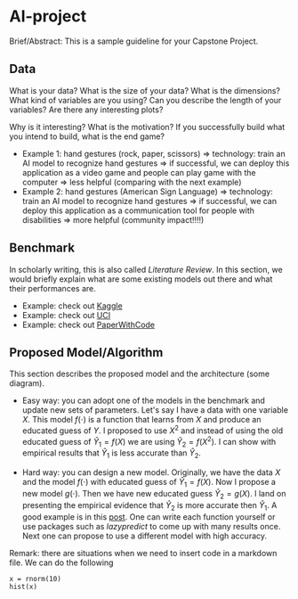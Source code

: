 # AI-project

Brief/Abstract: This is a sample guideline for your Capstone Project.

## Data

What is your data? What is the size of your data? What is the dimensions? What kind of variables are you using? Can you describe the length of your variables? Are there any interesting plots? 

Why is it interesting? What is the motivation? If you successfully build what you intend to build, what is the end game? 
- Example 1: hand gestures (rock, paper, scissors) => technology: train an AI model to recognize hand gestures => if successful, we can deploy this application as a video game and people can play game with the computer => less helpful (comparing with the next example)
- Example 2: hand gestures (American Sign Language) => technology: train an AI model to recognize hand gestures => if successful, we can deploy this application as a communication tool for people with disabilities => more helpful (community impact!!!!) 

## Benchmark 

In scholarly writing, this is also called *Literature Review*. In this section, we would briefly explain what are some existing models out there and what their performances are. 

- Example: check out [Kaggle](https://www.kaggle.com/datasets)
- Example: check out [UCI](https://archive.ics.uci.edu/ml/index.php)
- Example: check out [PaperWithCode](https://paperswithcode.com/datasets)

## Proposed Model/Algorithm

This section describes the proposed model and the architecture (some diagram).

- Easy way: you can adopt one of the models in the benchmark and update new sets of parameters. Let's say I have a data with one variable $X$. This model $f(\cdot)$ is a function that learns from $X$ and produce an educated guess of $Y$. I proposed to use $X^2$ and instead of using the old educated guess of $\hat{Y}_1 = f(X)$ we are using $\hat{Y}_2 = f(X^2)$. I can show with empirical results that $\hat{Y}_1$ is less accurate than $\hat{Y}_2$.

- Hard way: you can design a new model. Originally, we have the data $X$ and the model $f(\cdot)$ with educated guess of $\hat{Y}_1 = f(X)$. Now I propose a new model $g(\cdot)$. Then we have new educated guess $\hat{Y}_2 = g(X)$. I land on presenting the empirical evidence that $\hat{Y}_2$ is more accurate then $\hat{Y}_1$. A good example is in this [post](https://towardsdatascience.com/lazy-predict-fit-and-evaluate-all-the-models-from-scikit-learn-with-a-single-line-of-code-7fe510c7281). One can write each function yourself or use packages such as *lazypredict* to come up with many results once. Next one can propose to use a different model with high accuracy.

Remark: there are situations when we need to insert code in a markdown file. We can do the following

```
x = rnorm(10)
hist(x)
```

